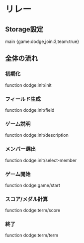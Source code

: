 # リレー

## Storage設定
main {game:dodge,join:3,team:true}

## 全体の流れ
### 初期化
function dodge:init/init
### フィールド生成
function dodge:init/field
### ゲーム説明
function dodge:init/description
### メンバー選出
function dodge:init/select-member
### ゲーム開始
function dodge:game/start
### スコア/メダル計算
function dodge:term/score
### 終了
function dodge:term/term
